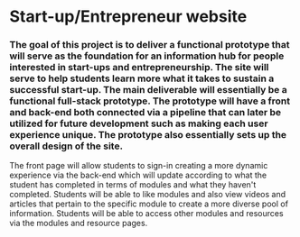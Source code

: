# Start-up/Entrepreneur website
### The goal of this project is to deliver a functional prototype that will serve as the foundation for an information hub for people interested in start-ups and entrepreneurship. The site will serve to help students learn more what it takes to sustain a successful start-up. The main deliverable will essentially be a functional full-stack prototype. The prototype will have a front and back-end both connected via a pipeline that can later be utilized for future development such as making each user experience unique. The prototype also essentially sets up the overall design of the site. 
The front page will  allow students to sign-in creating a more dynamic experience via the back-end which will update according to what the student has completed in terms of modules and what they haven't completed. 
Students will be able to like modules and also view videos and articles that pertain to the specific module to create a more diverse pool of information.
Students will be able to access other modules and resources via the modules and resource pages.


